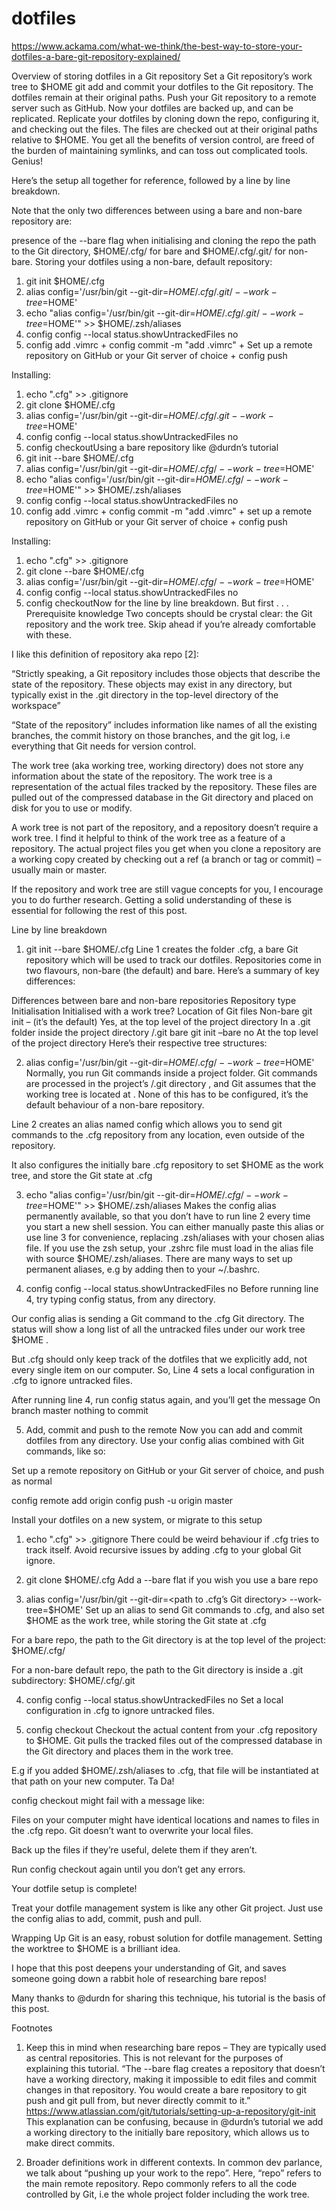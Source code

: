 # dotfiles

https://www.ackama.com/what-we-think/the-best-way-to-store-your-dotfiles-a-bare-git-repository-explained/

Overview of storing dotfiles in a Git repository
Set a Git repository’s work tree to $HOME
git add and commit your dotfiles to the Git repository. The dotfiles remain at their original paths.
Push your Git repository to a remote server such as GitHub. Now your dotfiles are backed up, and can be replicated.
Replicate your dotfiles by cloning down the repo, configuring it, and checking out the files. The files are checked out at their original paths relative to $HOME.
You get all the benefits of version control, are freed of the burden of maintaining symlinks, and can toss out complicated tools. Genius!

Here’s the setup all together for reference, followed by a line by line breakdown.

Note that the only two differences between using a bare and non-bare repository are:

presence of the  --bare flag when initialising and cloning the repo
the path to the Git directory,  $HOME/.cfg/ for bare and $HOME/.cfg/.git/ for non-bare.
Storing your dotfiles using a non-bare, default repository:
1. git init $HOME/.cfg
2. alias config='/usr/bin/git --git-dir=$HOME/.cfg/.git/ --work-tree=$HOME'
3. echo "alias config='/usr/bin/git --git-dir=$HOME/.cfg/.git/ --work-tree=$HOME'" >> $HOME/.zsh/aliases
4. config config --local status.showUntrackedFiles no
5. config add .vimrc + config commit -m "add .vimrc" + Set up a remote repository on GitHub or your Git server of choice + config push

Installing:
1. echo ".cfg" >> .gitignore
2. git clone <remote-git-repo-url> $HOME/.cfg
3. alias config='/usr/bin/git --git-dir=$HOME/.cfg/.git --work-tree=$HOME'
4. config config --local status.showUntrackedFiles no
5. config checkoutUsing a bare repository like @durdn’s tutorial
1. git init --bare $HOME/.cfg
2. alias config='/usr/bin/git --git-dir=$HOME/.cfg/ --work-tree=$HOME'
3. echo "alias config='/usr/bin/git --git-dir=$HOME/.cfg/ --work-tree=$HOME'" >> $HOME/.zsh/aliases
4. config config --local status.showUntrackedFiles no
5. config add .vimrc + config commit -m "add .vimrc" + set up a remote repository on GitHub or your Git server of choice + config push

Installing:
1. echo ".cfg" >> .gitignore
2. git clone --bare <remote-git-repo-url> $HOME/.cfg
3. alias config='/usr/bin/git --git-dir=$HOME/.cfg/ --work-tree=$HOME'
4. config config --local status.showUntrackedFiles no
5. config checkoutNow for the line by line breakdown. But first . . .
Prerequisite knowledge
Two concepts should be crystal clear: the Git repository and the work tree.  Skip ahead if you’re already comfortable with these.

I like this definition of repository aka repo [2]:

“Strictly speaking, a Git repository includes those objects that describe the state of the repository. These objects may exist in any directory, but typically exist in the .git directory in the top-level directory of the workspace”

“State of the repository” includes information like names of all the existing branches, the commit history on those branches, and the git log, i.e everything that Git needs for version control.

The work tree (aka working tree, working directory) does not store any information about the state of the repository. The work tree is a representation of the actual files tracked by the repository. These files are pulled out of the compressed database in the Git directory and placed on disk for you to use or modify.

A work tree is not part of the repository, and a repository doesn’t require a work tree. I find it helpful to think of the work tree as a feature of a repository.
The actual project files you get when you clone a repository are a working copy created by checking out a ref (a branch or tag or commit) – usually main or master.

If the repository and work tree are still vague concepts for you, I encourage you to do further research. Getting a solid understanding of these is essential for following the rest of this post.

Line by line breakdown
1. git init --bare $HOME/.cfg
Line 1 creates the folder .cfg, a bare Git repository which will be used to track our dotfiles. Repositories come in two flavours, non-bare (the default) and bare. Here’s a summary of key differences:

Differences between bare and non-bare repositories
Repository type	Initialisation	Initialised with a work tree?	Location of Git files
Non-bare	git init – (it’s the default)	Yes, at the top level of the project directory	In a .git folder inside the project directory
/.git
bare	git init –bare	no	At the top level of the project directory
Here’s their respective tree structures:



2. alias config='/usr/bin/git --git-dir=$HOME/.cfg/ --work-tree=$HOME'
Normally, you run Git commands inside a project folder. Git commands are processed in the project’s /.git directory , and Git assumes that the working tree is located at <project>. None of this has to be configured, it’s the default behaviour of a non-bare repository.

Line 2 creates an alias named config which allows you to send git commands to the .cfg repository from any location, even outside of the repository.

It also configures the initially bare .cfg repository to set $HOME as the work tree, and store the Git state at .cfg

3. echo "alias config='/usr/bin/git --git-dir=$HOME/.cfg/ --work-tree=$HOME'" >> $HOME/.zsh/aliases
Makes the config alias permanently available, so that you don’t have to run line 2 every time you start a new shell session. You can either manually paste this alias or use line 3 for convenience, replacing .zsh/aliases with your chosen alias file.
If you use the zsh setup, your .zshrc file must load in the alias file with source $HOME/.zsh/aliases.
There are many ways to set up permanent aliases, e.g by adding then to your ~/.bashrc.

4.   config config --local status.showUntrackedFiles no
Before running line 4, try typing config status, from any directory.

Our config alias is sending a Git command to the .cfg  Git directory. The status will show a long list of all the untracked files under our work tree  $HOME .

But .cfg should only keep track of the dotfiles that we explicitly add, not every single item on our computer. So, Line 4 sets a local configuration in .cfg to ignore untracked files.

After running line 4, run config status again, and you’ll get the message On branch master nothing to commit

5.   Add, commit and push to the remote
Now you can add and commit dotfiles from any directory. Use your config alias combined with Git commands, like so:



Set up a remote repository on GitHub or your Git server of choice, and push as normal

config remote add origin <remote-url>
config push -u origin master

Install your dotfiles on a new system, or migrate to this setup
1.   echo ".cfg" >> .gitignore
There could be weird behaviour if .cfg tries to track itself. Avoid recursive issues by adding .cfg to your global Git ignore.

 

2.   git clone <remote-git-repo-url> $HOME/.cfg
Add a --bare flat if you wish you use a bare repo

 

3.   alias config='/usr/bin/git --git-dir=<path to .cfg’s Git directory> --work-tree=$HOME'
Set up an alias to send Git commands to .cfg, and also set $HOME as the work tree, while storing the Git state at .cfg

For a bare repo, the path to the Git directory is at the top level of the project: $HOME/.cfg/

For a non-bare default repo, the path to the Git directory is inside a .git subdirectory: $HOME/.cfg/.git

 

4.   config config --local status.showUntrackedFiles no
Set a local configuration in .cfg to ignore untracked files.

 

5.   config checkout
Checkout the actual content from your .cfg repository to $HOME. Git pulls the tracked files out of the compressed database in the Git directory and places them in the work tree.

E.g if you added $HOME/.zsh/aliases to .cfg, that file will be instantiated at that path on your new computer. Ta Da!

config checkout might fail with a message like:



Files on your computer might have identical locations and names to files in the .cfg repo. Git doesn’t want to overwrite your local files.

Back up the files if they’re useful, delete them if they aren’t.

Run config checkout again until you don’t get any errors.

Your dotfile setup is complete!

Treat your dotfile management system is like any other Git project. Just use the config alias to add, commit, push and pull.

Wrapping Up
Git is an easy, robust solution for dotfile management. Setting the worktree to $HOME is a brilliant idea.

I hope that this post deepens your understanding of Git, and saves someone going down a rabbit hole of researching bare repos!

Many thanks to @durdn for sharing this technique, his tutorial is the basis of this post.

 

Footnotes

1. Keep this in mind when researching bare repos – They are typically used as central repositories. This is not relevant for the purposes of explaining this tutorial.
“The --bare flag creates a repository that doesn’t have a working directory, making it impossible to edit files and commit changes in that repository. You would create a bare repository to git push and git pull from, but never directly commit to it.”
https://www.atlassian.com/git/tutorials/setting-up-a-repository/git-init
This explanation can be confusing, because in @durdn’s tutorial we add a working directory to the initially bare repository, which allows us to make direct commits.

2. Broader definitions work in different contexts. In common dev parlance, we talk about “pushing up your work to the repo”. Here, “repo” refers to the main remote repository. Repo commonly refers to all the code controlled by Git, i.e the whole project folder including the work tree.
